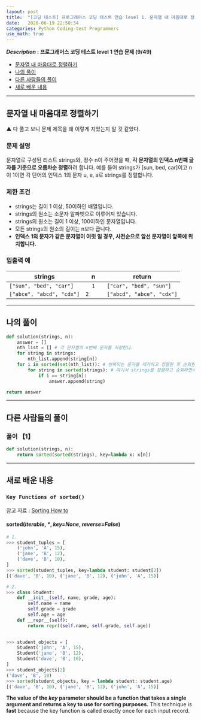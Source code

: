 ```yaml
---
layout: post
title:  "[코딩 테스트] 프로그래머스 코딩 테스트 연습 level 1. 문자열 내 마음대로 정렬하기"
date:   2020-06-19 22:50:34 
categories: Python Coding-test Programmers
use_math: true
---
```


**_Description_ : 프로그래머스 코딩 테스트 level 1 연습 문제 (9/49)**

* [문자열 내 마음대로 정렬하기](#problem-description)
* [나의 풀이](#my-solution)
* [다른 사람들의 풀이](#problem-solution)
* [새로 배운 내용](#deep)

***

## 문자열 내 마음대로 정렬하기 <a id="problem-description"></a>

▲ 다 풀고 보니 문제 제목을 왜 이렇게 지었는지 알 것 같았다.

### 문제 설명

문자열로 구성된 리스트 strings와, 정수 n이 주어졌을 때, **각 문자열의 인덱스 n번째 글자를 기준으로 오름차순 정렬**하려 합니다. 예를 들어 strings가 [sun, bed, car]이고 n이 1이면 각 단어의 인덱스 1의 문자 u, e, a로 strings를 정렬합니다.

### 제한 조건

-   strings는 길이 1 이상, 50이하인 배열입니다.
-   strings의 원소는 소문자 알파벳으로 이루어져 있습니다.
-   strings의 원소는 길이 1 이상, 100이하인 문자열입니다.
-   모든 strings의 원소의 길이는 n보다 큽니다.
-   **인덱스 1의 문자가 같은 문자열이 여럿 일 경우, 사전순으로 앞선 문자열이 앞쪽에 위치합니다.**

### 입출력 예

| strings | n | return |
| ------- | - | ------ |
| `["sun", "bed", "car"]` | `	1	` | `["car", "bed", "sun"]` |
| `["abce", "abcd", "cdx"]` | `	2	` | `["abcd", "abce", "cdx"]` |

***
## 나의 풀이 <a id='my-solution'></a>

```python
def solution(strings, n):
    answer = []
    nth_list = [] # 각 문자열의 n번째 문자를 저장한다.
    for string in strings:
        nth_list.append(string[n])
    for i in sorted(set(nth_list)): # 반복되는 문자를 제거하고 정렬한 후 순회한다.
        for string in sorted(strings): # 여기서 strings를 정렬하고 순회하면서, 마지막 제한 조건을 만족시킨다. 즉, sorted()가 두 번 필요하다. 
            if i == string[n]:
                answer.append(string)

return answer
```

***

## 다른 사람들의 풀이 <a id="problem-solution"></a>

### 풀이 【1】

```python
def solution(strings, n):
	return sorted(sorted(strings), key=lambda x: x[n]) 
```

*** 

## 새로 배운 내용 <a id='deep'></a>

### `Key Functions of sorted()`

참고 자료 : [Sorting How to](#https://docs.python.org/3/howto/sorting.html#sortinghowto)

#### sorted(_iterable_, _*_, _key=None_, _reverse=False_)
```python
# 1. 
>>> student_tuples = [
	('john', 'A', 15),
	('jane', 'B', 12),
	('dave', 'B', 10),
]
>>> sorted(student_tuples, key=lambda student: student[2])
[('dave', 'B', 10), ('jane', 'B', 12), ('john', 'A', 15)]

# 2.
>>> class Student:
	def __init__(self, name, grade, age):
		self.name = name
		self.grade = grade
		self.age = age
	def __repr__(self):
		return repr((self.name, self.grade, self.age))

	
>>> student_objects = [
	Student('john', 'A', 15),
	Student('jane', 'B', 12),
	Student('dave', 'B', 10),
]
>>> student_objects[2]
('dave', 'B', 10)
>>> sorted(student_objects, key = lambda student: student.age)
[('dave', 'B', 10), ('jane', 'B', 12), ('john', 'A', 15)]
```
**The value of the _key_ parameter should be a function that takes a single argument and returns a key to use for sorting purposes.** This technique is **fast** because the key function is called exactly once for each input record.

<!--stackedit_data:
eyJoaXN0b3J5IjpbMTMxMDE0NTk0LC03NDYzNDI0MjEsLTM5ND
AzNTIwMiw2MTQyMTM1MTYsMTY0NDI3ODU4XX0=
-->